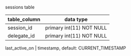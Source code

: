 sessions table

table_column    | data type
----------------|--------------------------------------------
session_id      | primary int(11) NOT NULL
delegate_id     | primary int(11) NOT NULL
<!-- can we make delegate_id a foreign key? Could be good for performance, more indexes -->
last_active_on  | timestamp, default: CURRENT_TIMESTAMP
    <!-- the most recent timestamp the delegate was active (dashboard browser session was open), used for determining Offline vs Online status -->

<!-- is_typing  | whether a delegate is currently typing -->
<!-- Not necessary at this time, it will not be included. -->

